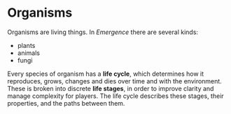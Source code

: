 # Organisms

Organisms are living things.
In *Emergence* there are several kinds:

- plants
- animals
- fungi

Every species of organism has a **life cycle**, which determines how it reproduces, grows, changes and dies over time and with the environment.
These is broken into discrete **life stages**, in order to improve clarity and manage complexity for players.
The life cycle describes these stages, their properties, and the paths between them.
